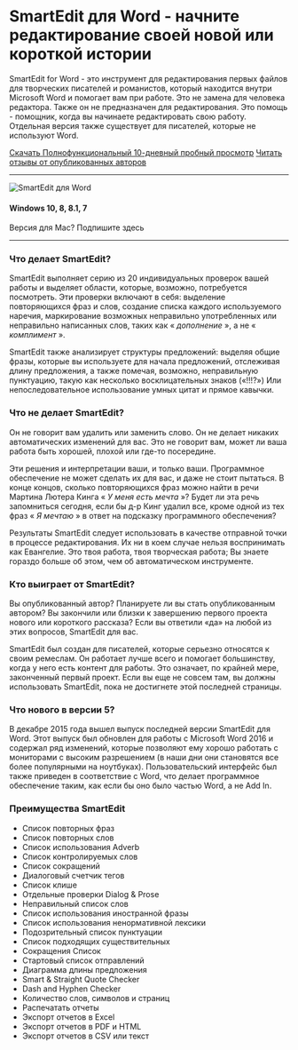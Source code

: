 # SmartEdit для Word - начните редактирование своей новой или короткой истории

SmartEdit for Word - это инструмент для редактирования первых файлов для творческих писателей и романистов, который находится внутри Microsoft Word и помогает вам при работе. Это не замена для человека редактора. Также он не предназначен для редактирования. Это помощь - помощник, когда вы начинаете редактировать свою работу. Отдельная версия также существует для писателей, которые не используют Word.

[Скачать Полнофункциональный 10-дневный пробный просмотр](http://www.smart-edit.com/download.html)	[Читать отзывы от опубликованных авторов](http://www.smart-edit.com/smartedit-reviews.html)

------

![SmartEdit для Word](http://www.smart-edit.com/gallery/images2/smarteditforword-main.png)

#### Windows 10, 8, 8.1, 7

Версия для Mac? Подпишите здесь

------

### Что делает SmartEdit?

SmartEdit выполняет серию из 20 индивидуальных проверок вашей работы и выделяет области, которые, возможно, потребуется посмотреть. Эти проверки включают в себя: выделение повторяющихся фраз и слов, создание списка каждого используемого наречия, маркирование возможных неправильно употребленных или неправильно написанных слов, таких как « *дополнение* », а не « *комплимент* ».

SmartEdit также анализирует структуры предложений: выделяя общие фразы, которые вы используете для начала предложений, отслеживая длину предложения, а также помечая, возможно, неправильную пунктуацию, такую как несколько восклицательных знаков («!!!?») Или непоследовательное использование умных цитат и прямое кавычки.

### Что не делает SmartEdit?

Он не говорит вам удалить или заменить слово. Он не делает никаких автоматических изменений для вас. Это не говорит вам, может ли ваша работа быть хорошей, плохой или где-то посередине.

Эти решения и интерпретации ваши, и только ваши. Программное обеспечение не может сделать их для вас, и даже не стоит пытаться. В конце концов, сколько повторяющихся фраз можно найти в речи Мартина Лютера Кинга « *У меня есть мечта* »? Будет ли эта речь запомниться сегодня, если бы д-р Кинг удалил все, кроме одной из тех фраз « *Я мечтаю* » в ответ на подсказку программного обеспечения?

Результаты SmartEdit следует использовать в качестве отправной точки в процессе редактирования. Их ни в коем случае нельзя воспринимать как Евангелие. Это твоя работа, твоя творческая работа; Вы знаете гораздо больше об этом, чем об автоматическом инструменте.

### Кто выиграет от SmartEdit?

Вы опубликованный автор? Планируете ли вы стать опубликованным автором? Вы закончили или близки к завершению первого проекта нового или короткого рассказа? Если вы ответили «да» на любой из этих вопросов, SmartEdit для вас.

SmartEdit был создан для писателей, которые серьезно относятся к своим ремеслам. Он работает лучше всего и помогает большинству, когда у него есть контент для работы. Это означает, по крайней мере, законченный первый проект. Если вы еще не совсем там, вы должны использовать SmartEdit, пока не достигнете этой последней страницы.

### Что нового в версии 5?

В декабре 2015 года вышел выпуск последней версии SmartEdit для Word. Этот выпуск был обновлен для работы с Microsoft Word 2016 и содержал ряд изменений, которые позволяют ему хорошо работать с мониторами с высоким разрешением (в наши дни они становятся все более популярными на ноутбуках). Пользовательский интерфейс был также приведен в соответствие с Word, что делает программное обеспечение таким, как если бы оно было частью Word, а не Add In.

### Преимущества SmartEdit

- Список повторных фраз
- Список повторных слов
- Список использования Adverb
- Список контролируемых слов
- Список сокращений
- Диалоговый счетчик тегов
- Список клише
- Отдельные проверки Dialog & Prose
- Неправильный список слов
- Список использования иностранной фразы
- Список использования ненормативной лексики
- Подозрительный список пунктуации
- Список подходящих существительных
- Сокращения Список
- Стартовый список отправлений
- Диаграмма длины предложения
- Smart & Straight Quote Checker
- Dash and Hyphen Checker
- Количество слов, символов и страниц
- Распечатать отчеты
- Экспорт отчетов в Excel
- Экспорт отчетов в PDF и HTML
- Экспорт отчетов в CSV или текст